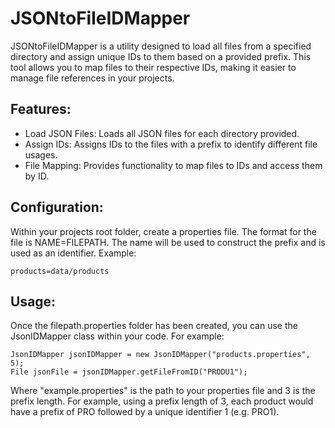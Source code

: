 # JSONtoFileIDMapper
JSONtoFileIDMapper is a utility designed to load all files from a specified directory and assign unique IDs to them based on a provided prefix.
This tool allows you to map files to their respective IDs, making it easier to manage file references in your projects.

## Features:
* Load JSON Files: Loads all JSON files for each directory provided.
* Assign IDs: Assigns IDs to the files with a prefix to identify different file usages.
* File Mapping: Provides functionality to map files to IDs and access them by ID.

## Configuration:
Within your projects root folder, create a properties file. The format for the file is NAME=FILEPATH. The name will be used to construct the prefix and is used as an identifier. Example:
```
products=data/products
```
## Usage:
Once the filepath.properties folder has been created, you can use the JsonIDMapper class within your code. For example:
```
JsonIDMapper jsonIDMapper = new JsonIDMapper("products.properties", 5);
File jsonFile = jsonIDMapper.getFileFromID("PRODU1");
```
Where "example.properties" is the path to your properties file and 3 is the prefix length. For example, using a prefix length of 3, each product would have a prefix of PRO followed by a unique identifier 1 (e.g. PRO1).
